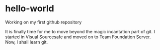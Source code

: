 # hello-world
Working on my first github repository

It is finally time for me to move beyond the magic incantation part of git. I started in Visual Sourcesafe and moved on to Team Foundation Server. Now, I shall learn git.
